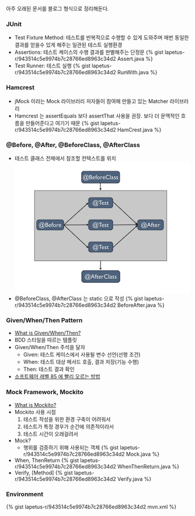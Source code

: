 아주 오래된 문서를 블로그 형식으로 정리해둔다.

### JUnit

* Test Fixture Method: 테스트를 반복적으로 수행할 수 있게 도와주며 매번 동일한 결과를 얻을수 있게 해주는 일관된 테스트 실행환경
* Assertions: 테스트 케이스의 수행 결과를 판별해주는 단정문
{% gist lapetus-r/943514c5e9974b7c28766ed8963c34d2 Assert.java %}
* Test Runner: 테스트 실행
{% gist lapetus-r/943514c5e9974b7c28766ed8963c34d2 RunWith.java %}

### Hamcrest

* jMock 이라는 Mock 라이브러리 저자들이 참여해 만들고 있는 Matcher 라이브러리
* Hamcrest 는 assertEquals 보다 assertThat 사용을 권장. 보다 더 문맥적인 흐름을 만들어준다고 여기기 때문
{% gist lapetus-r/943514c5e9974b7c28766ed8963c34d2 HamCrest.java %}

### @Before, @After, @BeforeClass, @AfterClass

* 테스트 클래스 전체에서 참조할 컨텍스트를 위치
![image](/assets/images/junit_flow.jpg)
* @BeforeClass, @AfterClass 는 static 으로 작성
{% gist lapetus-r/943514c5e9974b7c28766ed8963c34d2 BeforeAfter.java %}

### Given/When/Then Pattern

* [What is Given/When/Then?](http://guide.agilealliance.org/guide/gwt.html)
* BDD 스타일을 따르는 템플릿
* Given/When/Then 주석을 달자
  * Given: 테스트 케이스에서 사용될 변수 선언(선행 조건)
  * When: 테스트 대상 메서드 호출, 결과 저장(기능 수행)
  * Then: 테스트 결과 확인
* [소프트웨어 레벨 85 에 빨리 오르는 방법](http://monkeyisland.pl/2009/12/07/given-when-then-forever)

### Mock Framework, Mockito

* [What is Mockito?](http://docs.mockito.googlecode.com/hg/1.9.5/org/mockito/runners/MockitoJUnitRunner.html)
* Mockito 사용 시점
  1. 테스트 작성을 위한 환경 구축이 어려워서
  2. 테스트가 특정 경우가 순간에 의존적이라서
  3. 테스트 시간이 오래걸려서
* Mock?
  * 행위를 검증하기 위해 사용되는 객체
{% gist lapetus-r/943514c5e9974b7c28766ed8963c34d2 Mock.java %}
* When, ThenReturn
{% gist lapetus-r/943514c5e9974b7c28766ed8963c34d2 WhenThenReturn.java %}
* Verify, [Method]
{% gist lapetus-r/943514c5e9974b7c28766ed8963c34d2 Verify.java %}

### Environment

{% gist lapetus-r/943514c5e9974b7c28766ed8963c34d2 mvn.xml %}
